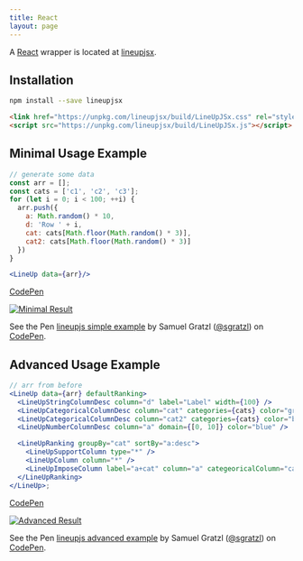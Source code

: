 ```yaml
---
title: React
layout: page
---
```



A [React](https://reactjs.org/) wrapper is located at [lineupjsx](https://github.com/lineupjs/lineupjsx). 


Installation
------------

```bash
npm install --save lineupjsx
```

```html
<link href="https://unpkg.com/lineupjsx/build/LineUpJSx.css" rel="stylesheet">
<script src="https://unpkg.com/lineupjsx/build/LineUpJSx.js"></script>
```

Minimal Usage Example
---------------------

```javascript
// generate some data
const arr = [];
const cats = ['c1', 'c2', 'c3'];
for (let i = 0; i < 100; ++i) {
  arr.push({
    a: Math.random() * 10,
    d: 'Row ' + i,
    cat: cats[Math.floor(Math.random() * 3)],
    cat2: cats[Math.floor(Math.random() * 3)]
  })
}
```
```jsx
<LineUp data={arr}/>
```

[CodePen](https://codepen.io/sgratzl/pen/mXEpMP)

[![Minimal Result](https://user-images.githubusercontent.com/4129778/34654173-32180ff8-f3f8-11e7-8469-229fa34a65dc.png)](https://codepen.io/sgratzl/pen/Ozzbqp)

<p data-height="800" data-theme-id="light" data-slug-hash="Ozzbqp" data-default-tab="result" data-user="sgratzl" data-pen-title="lineupjs simple example" data-preview="true" class="codepen">See the Pen <a href="https://codepen.io/sgratzl/pen/Ozzbqp/">lineupjs simple example</a> by Samuel Gratzl (<a href="https://codepen.io/sgratzl">@sgratzl</a>) on <a href="https://codepen.io">CodePen</a>.</p>


Advanced Usage Example
----------------------

```jsx
// arr from before
<LineUp data={arr} defaultRanking>
  <LineUpStringColumnDesc column="d" label="Label" width={100} />
  <LineUpCategoricalColumnDesc column="cat" categories={cats} color="green" />
  <LineUpCategoricalColumnDesc column="cat2" categories={cats} color="blue" />
  <LineUpNumberColumnDesc column="a" domain={[0, 10]} color="blue" />

  <LineUpRanking groupBy="cat" sortBy="a:desc">
    <LineUpSupportColumn type="*" />
    <LineUpColumn column="*" />
    <LineUpImposeColumn label="a+cat" column="a" categeoricalColumn="cat2" />
  </LineUpRanking>
</LineUp>;
```

[CodePen](https://codepen.io/sgratzl/pen/yvJpWQ)

[![Advanced Result](https://user-images.githubusercontent.com/4129778/34654174-3235f784-f3f8-11e7-9361-44f5fa068bb9.png)](https://codepen.io/sgratzl/pen/vppyML)

<p data-height="800" data-theme-id="light" data-slug-hash="vppyML" data-default-tab="result" data-user="sgratzl" data-pen-title="lineupjs advanced example" data-preview="true" class="codepen">See the Pen <a href="https://codepen.io/sgratzl/pen/vppyML/">lineupjs advanced example</a> by Samuel Gratzl (<a href="https://codepen.io/sgratzl">@sgratzl</a>) on <a href="https://codepen.io">CodePen</a>.</p>
